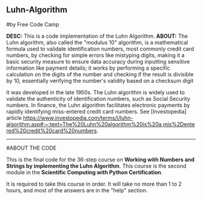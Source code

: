 ## Luhn-Algorithm
#by Free Code Camp

**DESC:** This is a code implementation of the Luhn Algorithm. 
**ABOUT:** The Luhn algorithm, also called the "modulus 10" algorithm, is a mathematical formula used to validate identification numbers, most commonly credit card numbers, by checking for simple errors like mistyping digits, making it a basic security measure to ensure data accuracy during inputting sensitive information like payment details; it works by performing a specific calculation on the digits of the number and checking if the result is divisible by 10, essentially verifying the number's validity based on a checksum digit

It was developed in the late 1950s. The Luhn algorithm is widely used to validate the authenticity of identification numbers, such as Social Security numbers. In finance, the Luhn algorithm facilitates electronic payments by rapidly identifying miss-entered credit card numbers. See [Investopedia] article https://www.investopedia.com/terms/l/luhn-algorithm.asp#:~:text=The%20Luhn%20algorithm%20is%20a,mis%2Dentered%20credit%20card%20numbers.

----------------------
#ABOUT THE CODE

This is the final code for the 36-step course on **Working with Numbers and Strings by implementing the Luhn Algorithm**. This course is the second module in the **Scientific Computing with Python Certification**. 

It is required to take this course in order. It will take no more than 1 to 2 hours, and most of the answers are in the "help" section. 
